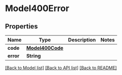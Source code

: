 # Model400Error

## Properties
Name | Type | Description | Notes
------------ | ------------- | ------------- | -------------
**code** | [**Model400Code**](Model400Code.md) |  | 
**error** | **String** |  | 

[[Back to Model list]](../README.md#documentation-for-models) [[Back to API list]](../README.md#documentation-for-api-endpoints) [[Back to README]](../README.md)


